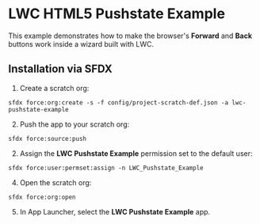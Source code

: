 # LWC HTML5 Pushstate Example
This example demonstrates how to make the browser's **Forward** and **Back** buttons work inside a wizard built with LWC.

## Installation via SFDX

1. Create a scratch org:
```
sfdx force:org:create -s -f config/project-scratch-def.json -a lwc-pushstate-example
```

2. Push the app to your scratch org:
```
sfdx force:source:push
```

2. Assign the **LWC Pushstate Example** permission set to the default user:
```
sfdx force:user:permset:assign -n LWC_Pushstate_Example
```

4. Open the scratch org:
```
sfdx force:org:open
```

5. In App Launcher, select the **LWC Pushstate Example** app.

